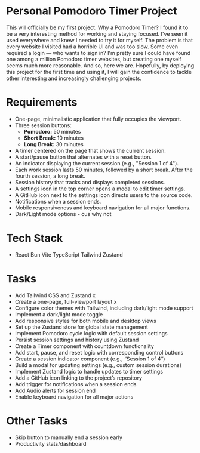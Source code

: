 # Personal Pomodoro Timer Project

This will officially be my first project. Why a Pomodoro Timer? I found it to be a very interesting method for working and staying focused. I've seen it used everywhere and knew I needed to try it for myself. The problem is that every website I visited had a horrible UI and was too slow. Some even required a login — who wants to sign in? I'm pretty sure I could have found one among a million Pomodoro timer websites, but creating one myself seems much more reasonable. And so, here we are. Hopefully, by deploying this project for the first time and using it, I will gain the confidence to tackle other interesting and increasingly challenging projects.

# Requirements
- One-page, minimalistic application that fully occupies the viewport.
- Three session buttons:
  - **Pomodoro:** 50 minutes
  - **Short Break:** 10 minutes
  - **Long Break:** 30 minutes
- A timer centered on the page that shows the current session.
- A start/pause button that alternates with a reset button.
- An indicator displaying the current session (e.g., "Session 1 of 4").
- Each work session lasts 50 minutes, followed by a short break. After the fourth session, a long break.
- Session history that tracks and displays completed sessions.
- A settings icon in the top corner opens a modal to edit timer settings.
- A GitHub icon next to the settings icon directs users to the source code.
- Notifications when a session ends.
- Mobile responsiveness and keyboard navigation for all major functions.
- Dark/Light mode options - cus why not

# Tech Stack

- React Bun Vite TypeScript Tailwind Zustand

# Tasks

- Add Tailwind CSS and Zustand  x
- Create a one-page, full-viewport layout  x
- Configure color themes with Tailwind, including dark/light mode support  
- Implement a dark/light mode toggle  
- Add responsive styles for both mobile and desktop views  
- Set up the Zustand store for global state management  
- Implement Pomodoro cycle logic with default session settings  
- Persist session settings and history using Zustand  
- Create a Timer component with countdown functionality  
- Add start, pause, and reset logic with corresponding control buttons  
- Create a session indicator component (e.g., “Session 1 of 4”)  
- Build a modal for updating settings (e.g., custom session durations)  
- Implement Zustand logic to handle updates to timer settings  
- Add a GitHub icon linking to the project’s repository  
- Add trigger for notifications when a session ends
- Add Audio alerts for session end 
- Enable keyboard navigation for all major actions  

# Other Tasks 

- Skip button to manually end a session early
- Productivity stats/dashboard
